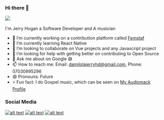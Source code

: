 ### Hi there 👋
![](https://www.dropbox.com/s/5e6ni8dwugtzf27/hogan2-min.jpg?raw=1?width=140&height=140&max=true)
<br>
<br>
I'm Jerry Hogan a Software Developer and A musician
- 🔭 I’m currently working on a contribution platform called [Femstaf](https://femstaf.com)
- 🌱 I’m currently learning React Native
- 👯 I’m looking to collaborate on Vue projects and any Javascript project
- 🤔 I’m looking for help with getting better on contributing to Open Source
- 💬 Ask me about on Google :sweat_smile:
- 📫 How to reach me: Email: damilolajerryhd@gmail.com, Phone: 07030995296
- 😄 Pronouns: Future
- ⚡ Fun fact: I do Gospel music, which can be seen on [My Audiomack Profile](https://audiomack.com/jerry_hogan)

### Social Media


[1.1]: http://i.imgur.com/tXSoThF.png (twitter icon with padding)
[2.1]: http://i.imgur.com/P3YfQoD.png (facebook icon with padding)
[3.1]: http://i.imgur.com/0o48UoR.png (github icon with padding)


[1]: http://www.twitter.com/iamjerry_hogan
[2]: http://www.facebook.com/jerry_hogan
[3]: http://www.github.com/hdJerry

[![alt text][1.1]][1]
[![alt text][2.1]][2]
[![alt text][3.1]][3]
